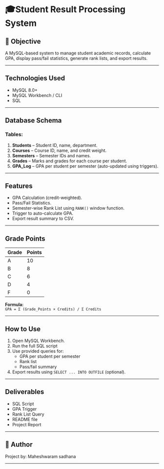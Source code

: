 # 🎓Student Result Processing System

## 📌 Objective
A MySQL-based system to manage student academic records, calculate GPA, display pass/fail statistics, generate rank lists, and export results.

---

##  Technologies Used
- MySQL 8.0+
- MySQL Workbench / CLI
- SQL

---

##  Database Schema

### Tables:
1. **Students** – Student ID, name, department.
2. **Courses** – Course ID, name, and credit weight.
3. **Semesters** – Semester IDs and names.
4. **Grades** – Marks and grades for each course per student.
5. **GPA_Log** – GPA per student per semester (auto-updated using triggers).

---

##  Features
- GPA Calculation (credit-weighted).
- Pass/Fail Statistics.
- Semester-wise Rank List using `RANK()` window function.
- Trigger to auto-calculate GPA.
- Export result summary to CSV.

---

##  Grade Points

| Grade | Points |
|-------|--------|
| A     | 10     |
| B     | 8      |
| C     | 6      |
| D     | 4      |
| F     | 0      |

**Formula:**  
`GPA = Σ (Grade_Points × Credits) / Σ Credits`

---

##  How to Use
1. Open MySQL Workbench.
2. Run the full SQL script 
3. Use provided queries for:
   - GPA per student per semester
   - Rank list
   - Pass/fail summary
4. Export results using `SELECT ... INTO OUTFILE` (optional).

---

##  Deliverables
- SQL Script
- GPA Trigger
- Rank List Query
- README file
- Project Report

---

## 📌 Author
Project by: Maheshwaram sadhana


---
